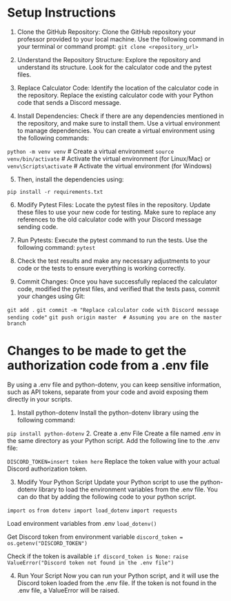 # Setup Instructions
1. Clone the GitHub Repository:
Clone the GitHub repository your professor provided to your local machine. Use the following command in your terminal or command prompt: `git clone <repository_url>`
2. Understand the Repository Structure:
Explore the repository and understand its structure. Look for the calculator code and the pytest files.

3. Replace Calculator Code:
Identify the location of the calculator code in the repository. Replace the existing calculator code with your Python code that sends a Discord message.

4. Install Dependencies:
Check if there are any dependencies mentioned in the repository, and make sure to install them. Use a virtual environment to manage dependencies. You can create a virtual environment using the following commands:

`python -m venv venv` # Create a virtual environment
`source venv/bin/activate`  # Activate the virtual environment (for Linux/Mac)
or
`venv\Scripts\activate`  # Activate the virtual environment (for Windows)

5. Then, install the dependencies using:

`pip install -r requirements.txt`

6. Modify Pytest Files:
Locate the pytest files in the repository. Update these files to use your new code for testing. Make sure to replace any references to the old calculator code with your Discord message sending code.

7. Run Pytests:
Execute the pytest command to run the tests. Use the following command: `pytest`

8. Check the test results and make any necessary adjustments to your code or the tests to ensure everything is working correctly.

9. Commit Changes:
Once you have successfully replaced the calculator code, modified the pytest files, and verified that the tests pass, commit your changes using Git:

`git add .`
`git commit -m "Replace calculator code with Discord message sending code"`
`git push origin master  # Assuming you are on the master branch`

# Changes to be made to get the authorization code from a .env file

By using a .env file and python-dotenv, you can keep sensitive information, such as API tokens, separate from your code and avoid exposing them directly in your scripts.

1. Install python-dotenv
Install the python-dotenv library using the following command:

`pip install python-dotenv`
2.  Create a .env File
Create a file named .env in the same directory as your Python script. Add the following line to the .env file:

`DISCORD_TOKEN=insert token here`
Replace the token value with your actual Discord authorization token.

3. Modify Your Python Script
Update your Python script to use the python-dotenv library to load the environment variables from the .env file. You can do that by adding the following code to your python script. 

`import os`
`from dotenv import load_dotenv`
`import requests`

Load environment variables from .env
`load_dotenv()`

Get Discord token from environment variable
`discord_token = os.getenv("DISCORD_TOKEN")`

Check if the token is available
`if discord_token is None:`
    `raise ValueError("Discord token not found in the .env file")`

4. Run Your Script
Now you can run your Python script, and it will use the Discord token loaded from the .env file. If the token is not found in the .env file, a ValueError will be raised.
